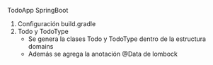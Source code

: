 TodoApp SpringBoot
1. Configuración build.gradle
2. Todo y TodoType
    - Se genera la clases Todo y TodoType dentro de la estructura domains
    - Además se agrega la anotación @Data de lombock